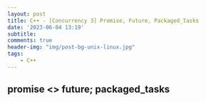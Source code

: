 ```yaml
---
layout: post
title: C++ - [Concurrency 3] Promise, Future, Packaged_Tasks
date: '2023-06-04 13:19'
subtitle: 
comments: true
header-img: "img/post-bg-unix-linux.jpg"
tags:
    - C++
---
```


## promise <> future; packaged_tasks